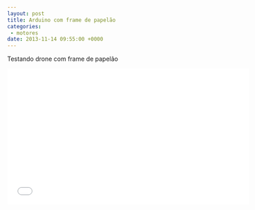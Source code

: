 ```yaml
---
layout: post
title: Arduino com frame de papelão
categories:
 - motores
date: 2013-11-14 09:55:00 +0000
---
```


Testando drone com frame de papelão  

<a name="more"></a>  

  

<iframe allowfullscreen="" frameborder="0" height="315" src="//www.youtube.com/embed/UrjOhXkCLWU" width="560"></iframe>